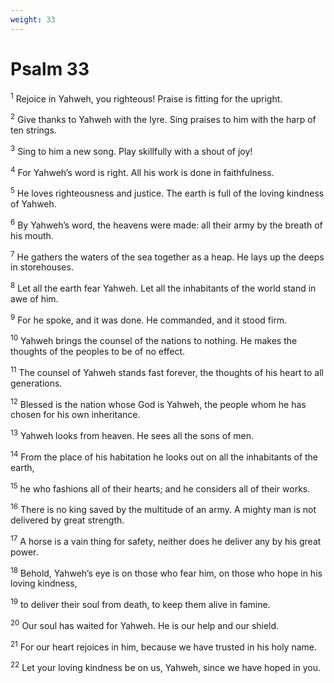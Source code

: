 ```yaml
---
weight: 33
---
```


# Psalm 33

<sup>1</sup> Rejoice in Yahweh, you righteous! Praise is fitting for the upright. 

<sup>2</sup> Give thanks to Yahweh with the lyre. Sing praises to him with the harp of ten strings. 

<sup>3</sup> Sing to him a new song. Play skillfully with a shout of joy! 

<sup>4</sup> For Yahweh’s word is right. All his work is done in faithfulness. 

<sup>5</sup> He loves righteousness and justice. The earth is full of the loving kindness of Yahweh. 

<sup>6</sup> By Yahweh’s word, the heavens were made: all their army by the breath of his mouth. 

<sup>7</sup> He gathers the waters of the sea together as a heap. He lays up the deeps in storehouses. 

<sup>8</sup> Let all the earth fear Yahweh. Let all the inhabitants of the world stand in awe of him. 

<sup>9</sup> For he spoke, and it was done. He commanded, and it stood firm. 

<sup>10</sup> Yahweh brings the counsel of the nations to nothing. He makes the thoughts of the peoples to be of no effect. 

<sup>11</sup> The counsel of Yahweh stands fast forever, the thoughts of his heart to all generations. 

<sup>12</sup> Blessed is the nation whose God is Yahweh, the people whom he has chosen for his own inheritance. 

<sup>13</sup> Yahweh looks from heaven. He sees all the sons of men. 

<sup>14</sup> From the place of his habitation he looks out on all the inhabitants of the earth, 

<sup>15</sup> he who fashions all of their hearts; and he considers all of their works. 

<sup>16</sup> There is no king saved by the multitude of an army. A mighty man is not delivered by great strength. 

<sup>17</sup> A horse is a vain thing for safety, neither does he deliver any by his great power. 

<sup>18</sup> Behold, Yahweh’s eye is on those who fear him, on those who hope in his loving kindness, 

<sup>19</sup> to deliver their soul from death, to keep them alive in famine. 

<sup>20</sup> Our soul has waited for Yahweh. He is our help and our shield. 

<sup>21</sup> For our heart rejoices in him, because we have trusted in his holy name. 

<sup>22</sup> Let your loving kindness be on us, Yahweh, since we have hoped in you. 


